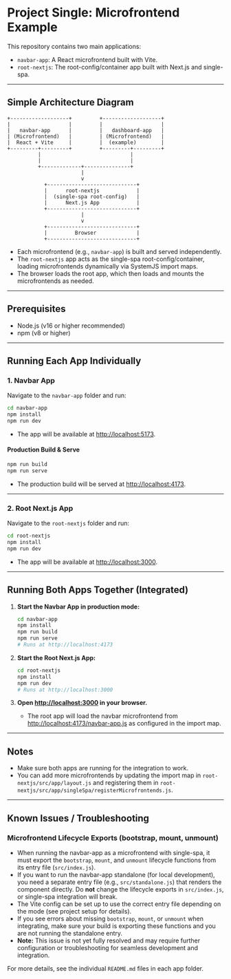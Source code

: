 # Project Single: Microfrontend Example

This repository contains two main applications:
- `navbar-app`: A React microfrontend built with Vite.
- `root-nextjs`: The root-config/container app built with Next.js and single-spa.

---

## Simple Architecture Diagram

```
+-------------------+         +-------------------+
|                   |         |                   |
|   navbar-app      |         |   dashboard-app   |
| (Microfrontend)   |         | (Microfrontend)   |
|  React + Vite     |         |  (example)        |
+---------+---------+         +---------+---------+
          |                             |
          |                             |
          +-------------+---------------+
                        |
                        v
            +-----------------------------+
            |      root-nextjs            |
            |  (single-spa root-config)   |
            |      Next.js App            |
            +-----------------------------+
                        |
                        v
            +-----------------------------+
            |         Browser             |
            +-----------------------------+
```

- Each microfrontend (e.g., `navbar-app`) is built and served independently.
- The `root-nextjs` app acts as the single-spa root-config/container, loading microfrontends dynamically via SystemJS import maps.
- The browser loads the root app, which then loads and mounts the microfrontends as needed.

---

## Prerequisites
- Node.js (v16 or higher recommended)
- npm (v8 or higher)

---

## Running Each App Individually

### 1. Navbar App
Navigate to the `navbar-app` folder and run:

```bash
cd navbar-app
npm install
npm run dev
```

- The app will be available at [http://localhost:5173](http://localhost:5173).

#### Production Build & Serve
```bash
npm run build
npm run serve
```
- The production build will be served at [http://localhost:4173](http://localhost:4173).

---

### 2. Root Next.js App
Navigate to the `root-nextjs` folder and run:

```bash
cd root-nextjs
npm install
npm run dev
```

- The app will be available at [http://localhost:3000](http://localhost:3000).

---

## Running Both Apps Together (Integrated)

1. **Start the Navbar App in production mode:**
   ```bash
   cd navbar-app
   npm install
   npm run build
   npm run serve
   # Runs at http://localhost:4173
   ```

2. **Start the Root Next.js App:**
   ```bash
   cd root-nextjs
   npm install
   npm run dev
   # Runs at http://localhost:3000
   ```

3. **Open [http://localhost:3000](http://localhost:3000) in your browser.**
   - The root app will load the navbar microfrontend from [http://localhost:4173/navbar-app.js](http://localhost:4173/navbar-app.js) as configured in the import map.

---

## Notes
- Make sure both apps are running for the integration to work.
- You can add more microfrontends by updating the import map in `root-nextjs/src/app/layout.js` and registering them in `root-nextjs/src/app/singleSpa/registerMicrofrontends.js`.

---

## Known Issues / Troubleshooting

### Microfrontend Lifecycle Exports (bootstrap, mount, unmount)
- When running the navbar-app as a microfrontend with single-spa, it must export the `bootstrap`, `mount`, and `unmount` lifecycle functions from its entry file (`src/index.js`).
- If you want to run the navbar-app standalone (for local development), you need a separate entry file (e.g., `src/standalone.js`) that renders the component directly. Do **not** change the lifecycle exports in `src/index.js`, or single-spa integration will break.
- The Vite config can be set up to use the correct entry file depending on the mode (see project setup for details).
- If you see errors about missing `bootstrap`, `mount`, or `unmount` when integrating, make sure your build is exporting these functions and you are not running the standalone entry.
- **Note:** This issue is not yet fully resolved and may require further configuration or troubleshooting for seamless development and integration.

For more details, see the individual `README.md` files in each app folder.
